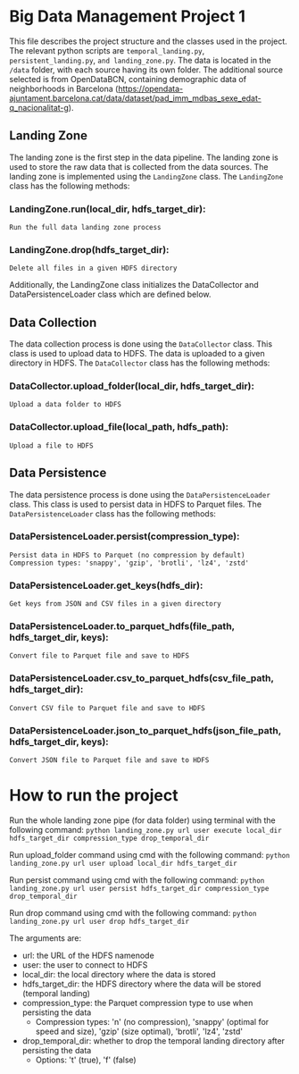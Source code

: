 # Big Data Management Project 1
This file describes the project structure and the classes used in the project.
The relevant python scripts are ``temporal_landing.py``, ``persistent_landing.py``, ``and landing_zone.py``.
The data is located in the ``/data`` folder, with each source having its own folder.
The additional source selected is from OpenDataBCN, containing demographic data of neighborhoods in Barcelona 
(https://opendata-ajuntament.barcelona.cat/data/dataset/pad_imm_mdbas_sexe_edat-q_nacionalitat-g).

## Landing Zone
The landing zone is the first step in the data pipeline. The landing zone is used to store the raw data that is 
collected from the data sources. The landing zone is implemented using the `LandingZone` class. The `LandingZone` 
class has the following methods:

### LandingZone.run(local_dir, hdfs_target_dir): 
    Run the full data landing zone process
### LandingZone.drop(hdfs_target_dir):
    Delete all files in a given HDFS directory

Additionally, the LandingZone class initializes the DataCollector and DataPersistenceLoader class which are defined below.

## Data Collection
The data collection process is done using the `DataCollector` class. This class is used to upload data to HDFS. 
The data is uploaded to a given directory in HDFS. The `DataCollector` class has the following methods:

### DataCollector.upload_folder(local_dir, hdfs_target_dir): 
    Upload a data folder to HDFS
### DataCollector.upload_file(local_path, hdfs_path): 
    Upload a file to HDFS

## Data Persistence
The data persistence process is done using the `DataPersistenceLoader` class. This class
is used to persist data in HDFS to Parquet files. The `DataPersistenceLoader` class has the following methods:

### DataPersistenceLoader.persist(compression_type): 
    Persist data in HDFS to Parquet (no compression by default)
    Compression types: 'snappy', 'gzip', 'brotli', 'lz4', 'zstd'
### DataPersistenceLoader.get_keys(hdfs_dir): 
    Get keys from JSON and CSV files in a given directory
### DataPersistenceLoader.to_parquet_hdfs(file_path, hdfs_target_dir, keys): 
    Convert file to Parquet file and save to HDFS
### DataPersistenceLoader.csv_to_parquet_hdfs(csv_file_path, hdfs_target_dir): 
    Convert CSV file to Parquet file and save to HDFS
### DataPersistenceLoader.json_to_parquet_hdfs(json_file_path, hdfs_target_dir, keys): 
    Convert JSON file to Parquet file and save to HDFS

# How to run the project
Run the whole landing zone pipe (for data folder) using terminal with the following command:
```python landing_zone.py url user execute local_dir hdfs_target_dir compression_type drop_temporal_dir```

Run upload_folder command using cmd with the following command:
```python landing_zone.py url user upload local_dir hdfs_target_dir```

Run persist command using cmd with the following command:
```python landing_zone.py url user persist hdfs_target_dir compression_type drop_temporal_dir```

Run drop command using cmd with the following command:
```python landing_zone.py url user drop hdfs_target_dir```

The arguments are:
- url: the URL of the HDFS namenode
- user: the user to connect to HDFS
- local_dir: the local directory where the data is stored
- hdfs_target_dir: the HDFS directory where the data will be stored (temporal landing)
- compression_type: the Parquet compression type to use when persisting the data
  - Compression types: 'n' (no compression), 'snappy' (optimal for speed and size), 'gzip' (size optimal), 'brotli', 'lz4', 'zstd'
- drop_temporal_dir: whether to drop the temporal landing directory after persisting the data
  - Options: 't' (true), 'f' (false)
